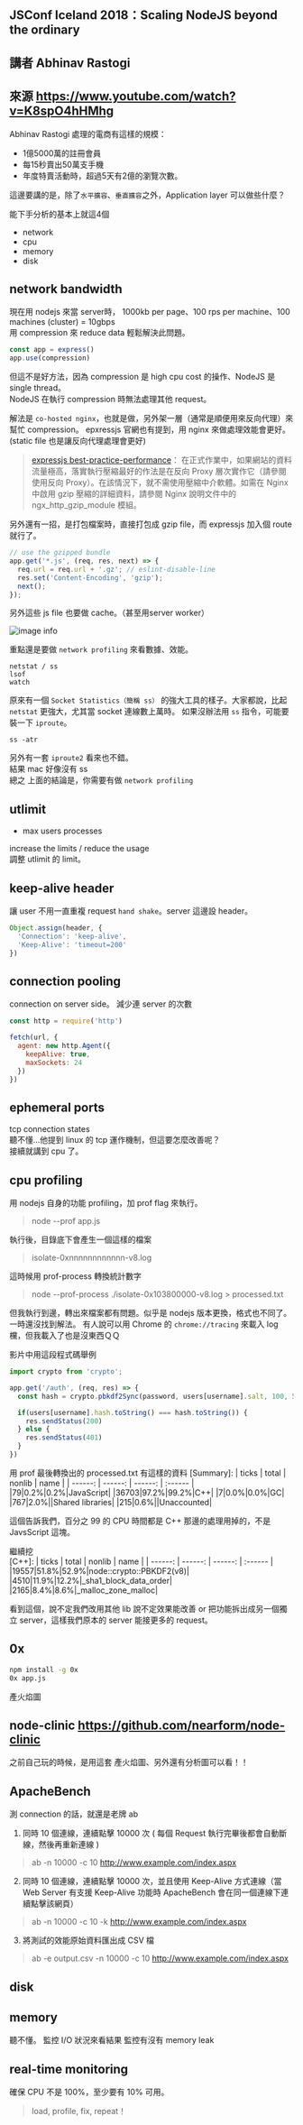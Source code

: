 ## JSConf Iceland 2018：Scaling NodeJS beyond the ordinary
## 講者 Abhinav Rastogi
## 來源 https://www.youtube.com/watch?v=K8spO4hHMhg

Abhinav Rastogi 處理的電商有這樣的規模：
 - 1億5000萬的註冊會員
 - 每15秒賣出50萬支手機
 - 年度特賣活動時，超過5天有2億的瀏覽次數。

這邊要講的是，除了`水平擴容`、`垂直擴容`之外，Application layer 可以做些什麼？

能下手分析的基本上就這4個
 - network
 - cpu
 - memory
 - disk

## network bandwidth
現在用 nodejs 來當 server時，
1000kb per page、100 rps per machine、100 machines (cluster) = 10gbps  
用 compression 來 reduce data 輕鬆解決此問題。
```javascript
const app = express()
app.use(compression)
```
但這不是好方法，因為 compression 是 high cpu cost 的操作、NodeJS 是 single thread。  
NodeJS 在執行 compression 時無法處理其他 request。

解法是 `co-hosted nginx`，也就是做，另外架一層（通常是順便用來反向代理）來幫忙 compression。
epxressjs 官網也有提到，用 nginx 來做處理效能會更好。(static file 也是讓反向代理處理會更好)

> [expressjs best-practice-performance](https://expressjs.com/zh-tw/advanced/best-practice-performance.html)：
在正式作業中，如果網站的資料流量極高，落實執行壓縮最好的作法是在反向 Proxy 層次實作它（請參閱使用反向 Proxy）。在該情況下，就不需使用壓縮中介軟體。如需在 Nginx 中啟用 gzip 壓縮的詳細資料，請參閱 Nginx 說明文件中的 ngx_http_gzip_module 模組。

另外還有一招，是打包檔案時，直接打包成 gzip file，而 expressjs 加入個 route 就行了。
```javascript
// use the gzipped bundle
app.get('*.js', (req, res, next) => {
  req.url = req.url + '.gz'; // eslint-disable-line
  res.set('Content-Encoding', 'gzip');
  next();
});
```

另外這些 js file 也要做 cache。（甚至用server worker）

![image info](./assets/img/co-hosted_nginx.png)

重點還是要做 `network profiling` 來看數據、效能。
```
netstat / ss
lsof
watch
```
原來有一個 `Socket Statistics（簡稱 ss）` 的強大工具的樣子。大家都說，比起 `netstat` 更強大，尤其當 socket 連線數上萬時。
如果沒辦法用 `ss` 指令，可能要裝一下 `iproute`。
```
ss -atr
```
另外有一套 `iproute2` 看來也不錯。  
結果 mac 好像沒有 ss  
總之 上面的結論是，你需要有做 `network profiling`

## utlimit
- max users processes

increase the limits / reduce the usage  
調整 utlimit 的 limit。

## keep-alive header
讓 user 不用一直重複 request `hand shake`。server 這邊設 header。

```js
Object.assign(header, {
  'Connection': 'keep-alive',
  'Keep-Alive': 'timeout=200'
})
```

## connection pooling
connection on server side。
減少連 server 的次數
```js
const http = require('http')

fetch(url, {
  agent: new http.Agent({
    keepAlive: true,
    maxSockets: 24
  })
})
```

## ephemeral ports
tcp connection states  
聽不懂...他提到 linux 的 tcp 運作機制，但這要怎麼改善呢？  
接續就講到 cpu 了。

## cpu profiling
用 nodejs 自身的功能 profiling，加 prof flag 來執行。
> node --prof app.js

執行後，目錄底下會產生一個這樣的檔案
> isolate-0xnnnnnnnnnnnn-v8.log

這時候用 prof-process 轉換統計數字
> node --prof-process ./isolate-0x103800000-v8.log > processed.txt

但我執行到邊，轉出來檔案都有問題。似乎是 nodejs 版本更換，格式也不同了。一時還沒找到解法。
有人說可以用 Chrome 的 `chrome://tracing` 來載入 log 欓，但我載入了也是沒東西ＱＱ

影片中用這段程式碼舉例
```js
import crypto from 'crypto';

app.get('/auth', (req, res) => {
  const hash = crypto.pbkdf2Sync(password, users[username].salt, 100, 512);

  if(users[username].hash.toString() === hash.toString()) {
    res.sendStatus(200)
  } else {
    res.sendStatus(401)
  }
})
```

用 prof 最後轉換出的 processed.txt 有這樣的資料
[Summary]:
| ticks | total | nonlib | name |
| ------: | ------: | ------: | :------ |
|79|0.2%|0.2%|JavaScript|
|36703|97.2%|99.2%|C++|
|7|0.0%|0.0%|GC|
|767|2.0%||Shared libraries|
|215|0.6%||Unaccounted|

這個告訴我們，百分之 99 的 CPU 時間都是 C++ 那邊的處理用掉的，不是 JavsScript 這塊。  

繼續挖  
[C++]:
| ticks | total | nonlib | name |
| ------: | ------: | ------: | :------ |
|19557|51.8%|52.9%|node::crypto::PBKDF2(v8)|
|4510|11.9%|12.2%|_sha1_block_data_order|
|2165|8.4%|8.6%|_malloc_zone_malloc|

看到這個，說不定我們改用其他 lib 說不定效果能改善 or 把功能拆出成另一個獨立 server，這樣我們原本的 server 能接更多的 request。

## 0x

```sh
npm install -g 0x
0x app.js
```
產火焰圖

## node-clinic https://github.com/nearform/node-clinic
之前自己玩的時候，是用這套
產火焰圖、另外還有分析圖可以看！！

## ApacheBench 
測 connection 的話，就還是老牌 ab
1. 同時 10 個連線，連續點擊 10000 次 ( 每個 Request 執行完畢後都會自動斷線，然後再重新連線 )
> ab -n 10000 -c 10 http://www.example.com/index.aspx

2. 同時 10 個連線，連續點擊 10000 次，並且使用 Keep-Alive 方式連線（當 Web Server 有支援 Keep-Alive 功能時 ApacheBench 會在同一個連線下連續點擊該網頁）
> ab -n 10000 -c 10 -k http://www.example.com/index.aspx

3. 將測試的效能原始資料匯出成 CSV 檔
> ab -e output.csv -n 10000 -c 10 http://www.example.com/index.aspx

## disk
## memory
聽不懂。 監控 I/O 狀況來看結果
監控有沒有 memory leak

## real-time monitoring
確保 CPU 不是 100%，至少要有 10% 可用。

> load, profile, fix, repeat！